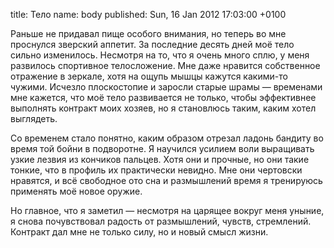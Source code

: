 title: Тело
name: body
published: Sun, 16 Jan 2012 17:03:00 +0100

Раньше не придавал пище особого внимания, но теперь во мне проснулся зверский аппетит. За последние десять дней моё тело сильно изменилось. Несмотря на то, что я очень много сплю, у меня развилось спортивное телосложение. Мне даже нравится собственное отражение в зеркале, хотя на ощупь мышцы кажутся какими-то чужими. Исчезло плоскостопие и заросли старые шрамы — временами мне кажется, что моё тело развивается не только, чтобы эффективнее выполнять контракт моих хозяев, но я становлюсь таким, каким хотел выглядеть.

Со временем стало понятно, каким образом отрезал ладонь бандиту во время той бойни в подворотне. Я научился усилием воли выращивать узкие лезвия из кончиков пальцев. Хотя они и прочные, но они такие тонкие, что в профиль их практически невидно. Мне они чертовски нравятся, и всё свободное ото сна и размышлений время я тренируюсь применять моё новое оружие.

Но главное, что я заметил — несмотря на царящее вокруг меня уныние, я снова почувствовал радость от размышлений, чувств, стремлений. Контракт дал мне не только силу, но и новый смысл жизни.
